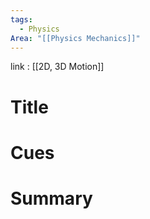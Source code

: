 ```yaml
---
tags:
  - Physics
Area: "[[Physics Mechanics]]"
---
```

link : [[2D, 3D Motion]]

# Title
# Cues
# Summary
```

```